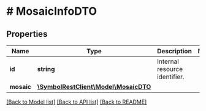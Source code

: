 # # MosaicInfoDTO

## Properties

Name | Type | Description | Notes
------------ | ------------- | ------------- | -------------
**id** | **string** | Internal resource identifier. |
**mosaic** | [**\SymbolRestClient\Model\MosaicDTO**](MosaicDTO.md) |  |

[[Back to Model list]](../../README.md#models) [[Back to API list]](../../README.md#endpoints) [[Back to README]](../../README.md)

